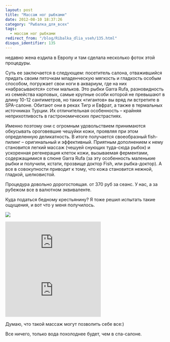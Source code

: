 ```yaml
---
layout: post
title: "Массаж ног рыбками"
date: 2012-08-10 18:37:26
category: "Рыбалка_для_всех"
tags:
  - массаж ног рыбками
redirect_from: "/blog/Ribalka_dlia_vseh/135.html"
disqus_identifier: 135
---
```

недавно жена ездила в Европу и там сделала несколько фоток этой
процедуры.

Суть ее заключается в следующем: посетитель салона, отважившийся придать
своим пяточкам младенческую мягкость и гладкость особым способом,
погружает свои ноги в аквариум, где на них «набрасываются» сотни
мальков. Это рыбки Garra Rufa, разновидность из семейства карповых,
самые крупные особи которой не превышают в длину 10-12 сантиметров, но
таких «гигантов» вы вряд ли встретите в SPA-салоне. Обитают они в реках
Тигр и Евфрат, а также в термальных источниках Турции. Их отличительная
особенность – крайняя неприхотливость в гастрономических пристрастиях.

Именно поэтому они с огромным удовольствием принимаются обкусывать
ороговевшие чешуйки кожи, проявляя при этом определенную деликатность. В
итоге получается своеобразный fish-пилинг – оригинальный и эффективный.
Приятным дополнением к нему становится легкий массаж (чешуей снующих
туда-сюда рыбок) и ускоренная регенерация клеток кожи, вызываемая
ферментами, содержащимися в слюне Garra Rufa (за эту особенность
маленькие рыбки и получили, кстати, прозвище доктор Fish, или
рыбка-доктор). А все в совокупности приводит к тому, что кожа становится
нежной, гладкой, шелковистой.

Процедура довольно дорогостоящая. от 370 руб за сеанс. У нас, а за
рубежом все в валютном эквиваленте.

Куда податься бедному крестьянину? Я тоже решил испытать такие ощущения,
и вот что у меня получилось.

![](http://fishingguru.ru/uploads/images/00/00/01/2012/08/10/671b79.jpg)

<div class="video">
  <iframe src="https://www.youtube.com/embed/ViM6Lg577OI" frameborder="0" allowfullscreen></iframe>
</div>

<div class="video">
  <iframe src="https://www.youtube.com/embed/M6NOJicjjRk" frameborder="0" allowfullscreen></iframe>
</div>

Думаю, что такой массаж могут позволить себе все:)

Все ничего, только вода похолоднее будет, чем в спа-салоне.
